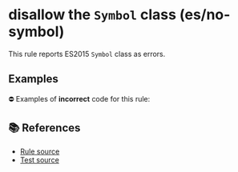# disallow the `Symbol` class (es/no-symbol)

This rule reports ES2015 `Symbol` class as errors.

## Examples

⛔ Examples of **incorrect** code for this rule:

<eslint-playground type="bad" code="/*eslint es/no-symbol: error */
let s = Symbol(&quot;s&quot;)
" />

## 📚 References

- [Rule source](https://github.com/mysticatea/eslint-plugin-es/blob/v1.4.1/lib/rules/no-symbol.js)
- [Test source](https://github.com/mysticatea/eslint-plugin-es/blob/v1.4.1/tests/lib/rules/no-symbol.js)
